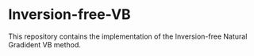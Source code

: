 # Inversion-free-VB
This repository contains the implementation of the Inversion-free Natural Gradident VB method. 
